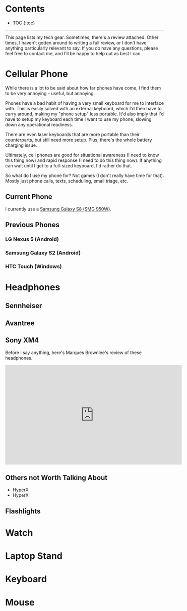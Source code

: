 

# Contents
* TOC
{:toc}

---

This page lists my tech gear. Sometimes, there's a review attached. Other times, I haven't gotten around to writing a full review, or I don't have anything particularly relevant to say. If you do have any questions, please feel free to contact me, and I'll be happy to help out as best I can.

# Cellular Phone

While there is a lot to be said about how far phones have come, I find them to be very annoying - useful, but annoying.

Phones have a bad habit of having a very small keyboard for me to interface with. This is easily solved with an external keyboard, which I'd then have to carry around, making my "phone setup" less portable. It'd also imply that I'd have to setup my keyboard each time I want to use my phone, slowing down any operational readiness.

There are even laser keyboards that are more portable than their counterparts, but still need more setup. Plus, there's the whole battery charging issue.

Ultimately, cell phones are good for situational awareness (I need to know this thing now) and rapid response (I need to do this thing now). If anything can wait until I get to a full-sized keyboard, I'd rather do that.

So what do I use my phone for? Not games (I don't really have time for that). Mostly just phone calls, texts, scheduling, email triage, etc.

## Current Phone
I currently use a [Samsung Galaxy S8 (SMG 950W)][S8].

## Previous Phones

### LG Nexus 5 (Android)

### Samsung Galaxy S2 (Android)

### HTC Touch (Windows)

# Headphones

## Sennheiser

## Avantree

## Sony XM4

Before I say anything, here's Marques Brownlee's review of these headphones.

<iframe width="560" height="315" src="https://www.youtube.com/embed/bInJjmH31Hk" title="YouTube video player" frameborder="0" allow="accelerometer; autoplay; clipboard-write; encrypted-media; gyroscope; picture-in-picture" allowfullscreen></iframe>

## Others not Worth Talking About

- HyperX
- HyperX

## Flashlights

# Watch

# Laptop Stand

# Keyboard

# Mouse

[S8]: https://www.gsmarena.com/samsung_galaxy_s8-8161.php